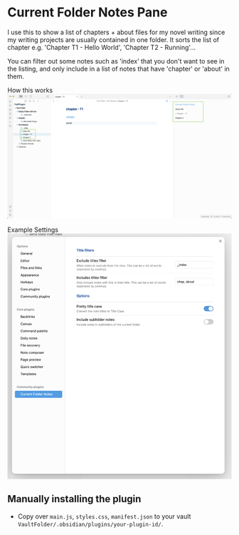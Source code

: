 # Current Folder Notes Pane 

I use this to show a list of chapters + about files for my novel writing since my writing projects are usually contained in one folder. It sorts the list of chapter e.g. 'Chapter T1 - Hello World', 'Chapter T2 - Running'...

You can filter out some notes such as 'index' that you don't want to see in the listing, and only include in a list of notes that have 'chapter' or 'about' in them.

How this works
![Annotated_Example](./images/Annotated_Example.png)


Example Settings
![Settings](./images/WritingSettings.png)


## Manually installing the plugin

- Copy over `main.js`, `styles.css`, `manifest.json` to your vault `VaultFolder/.obsidian/plugins/your-plugin-id/`.


